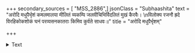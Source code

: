 +++
secondary_sources = [ "MSS_2886",]
jsonClass = "Subhaashita"
text = "अरोदि मधुपैर्भृशं कमलमालया मीलितं व्यकम्पि जलवीचिभिर्विदलितं मुखं कैरवैः।  \nविलोक्य रजनौ ह्रदे विरहिकोकशोकं घनं परव्यसनकातराः किमिव कुर्वते साधवः॥"
title = "अरोदि मधुपैर्भृशम्"

+++

<details><summary>Text</summary>

अरोदि मधुपैर्भृशं कमलमालया मीलितं व्यकम्पि जलवीचिभिर्विदलितं मुखं कैरवैः।  
विलोक्य रजनौ ह्रदे विरहिकोकशोकं घनं परव्यसनकातराः किमिव कुर्वते साधवः॥
</details>
